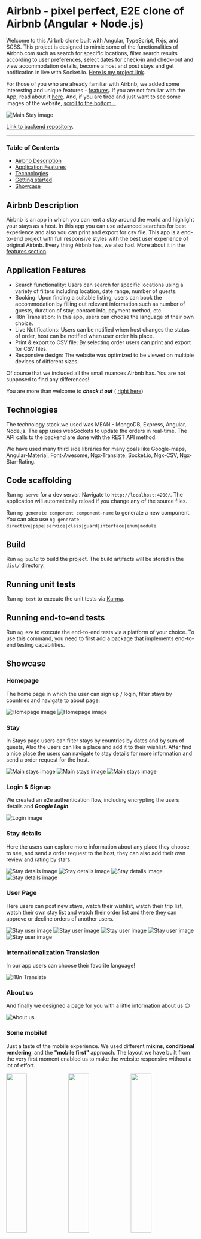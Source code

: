 
# Airbnb - pixel perfect, E2E clone of Airbnb (Angular + Node.js)

Welcome to this Airbnb clone built with Angular, TypeScript, Rxjs, and SCSS. This project is designed to mimic some of the functionalities of Airbnb.com such as search for specific locations, filter search results according to user preferences, select dates for check-in and check-out and view accommodation details, become a host and post stays and get notification in live with Socket.io.
[Here is my project link](https://airbnb-rktw.onrender.com "Airbnb link").

For those of you who are already familiar with Airbnb, we added some interesting and unique features - [features](#application-features).
If you are not familiar with the App, read about it [here](#airbnb-description).
And, if you are tired and just want to see some images of the website, [scroll to the bottom...](#showcase)

![Main Stay image](src/assets/img/readme/stay-index.png "Stay-main-page")

[Link to backend repository](https://github.com/oferGavrilov/AirBNB-backend "backend repository").
___

### Table of Contents
- [Airbnb Description](#airbnb-description)
- [Application Features](#application-features)
- [Technologies](#technologies)
- [Getting started](#getting-started)
- [Showcase](#showcase)

## Airbnb Description
Airbnb is an app in which you can rent a stay around the world and highlight your stays as a host.
In this app you can use advanced searches for best experience and also you can print and export for csv file.
This app is a end-to-end project with full responsive styles with the best user experience of original Airbnb.
Every thing Airbnb has, we also had. 
More about it in the [features section](#application-features).

## Application Features
- Search functionality: Users can search for specific locations using a variety of filters including location, date range, number of guests.
- Booking: Upon finding a suitable listing, users can book the accommodation by filling out relevant information such as number of guests, duration of stay, contact info, payment method, etc.
- I18n Translation: In this app, users can choose the language of their own choice.
- Live Notifications: Users can be notified when host changes the status of order, host can be notified when user order his place.
- Print & export to CSV file: By selecting order users can print and export for CSV files.
- Responsive design: The website was optimized to be viewed on multiple devices of different sizes.

Of course that we included all the small nuances Airbnb has. You are not supposed to find any differences! 

You are more than welcome to ***check it out*** ( [right here](https://airbnb-rktw.onrender.com "Github pages link"))

## Technologies

The technology stack we used was MEAN - MongoDB, Express, Angular, Node.js.
The app uses webSockets to update the orders in real-time.
The API calls to the backend are done with the REST API method.

We have used many third side libraries for many goals like Google-maps, Angular-Material, Font-Awesome, Ngx-Translate, Socket.io, Ngx-CSV, Ngx-Star-Rating. 



## Code scaffolding

Run `ng serve` for a dev server. Navigate to `http://localhost:4200/`. The application will automatically reload if you change any of the source files.

Run `ng generate component component-name` to generate a new component. You can also use `ng generate directive|pipe|service|class|guard|interface|enum|module`.

## Build

Run `ng build` to build the project. The build artifacts will be stored in the `dist/` directory.

## Running unit tests

Run `ng test` to execute the unit tests via [Karma](https://karma-runner.github.io).

## Running end-to-end tests

Run `ng e2e` to execute the end-to-end tests via a platform of your choice. To use this command, you need to first add a package that implements end-to-end testing capabilities.

## Showcase

### Homepage
The home page in which the user can sign up / login, filter stays by countries and navigate to about page.

![Homepage image](src/assets/img/readme/home-page1.png "Home-page")
![Homepage image](src/assets/img/readme/home-page2.png "Home-page")

### Stay
In Stays page users can filter stays by countries by dates and by sum of guests,
Also the users can like a place and add it to their wishlist.
After find a nice place the users can navigate to stay details for more information and send a order request for the host.

![Main stays image](src/assets/img/readme/stay-filter1.png "stay-page")
![Main stays image](src/assets/img/readme/stay-filter2.png "stay-page")
![Main stays image](src/assets/img/readme/stay-filter3.png "stay-page")

### Login & Signup
We created an e2e authentication flow, including encrypting the users details and ***Google Login***.

![Login image](src/assets/img/readme/stay-login.png "login-page")

### Stay details
Here the users can explore more information about any place they choose to see, and send a order request to the host, they can also add their own review and rating by stars.

![Stay details image](src/assets/img/readme/stay-details1.png "stay-details")
![Stay details image](src/assets/img/readme/stay-details2.png "stay-details")
![Stay details image](src/assets/img/readme/stay-details3.png "stay-details")
![Stay details image](src/assets/img/readme/stay-details4.png "stay-details")

### User Page
Here users can post new stays, watch their wishlist, watch their trip list, watch their own stay list and watch their order list and there they can approve or decline orders of another users.

![Stay user image](src/assets/img/readme/add-stay1.png "stay-user")
![Stay user image](src/assets/img/readme/user-wishlist.png "stay-user")
![Stay user image](src/assets/img/readme/stay-user1.png "stay-user")
![Stay user image](src/assets/img/readme/stay-user2.png "stay-user")
![Stay user image](src/assets/img/readme/stay-user3.png "stay-user")

### Internationalization Translation
In our app users can choose their favorite language!

![I18n Translate](src/assets/img/readme/stay-translate.png "I18n Translate")

### About us
And finally we designed a page for you with a little information about us 😉

![About us](src/assets/img/readme/about-us.png "about-us")


### Some mobile!
Just a taste of the mobile experience. We used different **mixins**, **conditional rendering**, and the **"mobile first"** approach. 
The layout we have built from the very first moment enabled us to make the website responsive without a lot of effort.

<img src="src/assets/img/readme/stay-mobile1.png" width="33%" style="float: left"/><img src="src/assets/img/readme/stay-mobile2.png" width="33%" style="float: left;"/><img src="src/assets/img/readme/stay-mobile3.png" width="33%" style="float: left;"/>

### Authors
 - [Idan David](https://github.com/idandavid1)
 - [Ofer Gavrilov](https://github.com/oferGavrilov)

